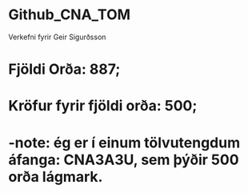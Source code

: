# Github_CNA_TOM
Verkefni fyrir Geir Sigurðsson


# Fjöldi Orða: 887;
# Kröfur fyrir fjöldi orða: 500;
# -note: ég er í einum tölvutengdum áfanga: CNA3A3U, sem þýðir 500 orða lágmark.
